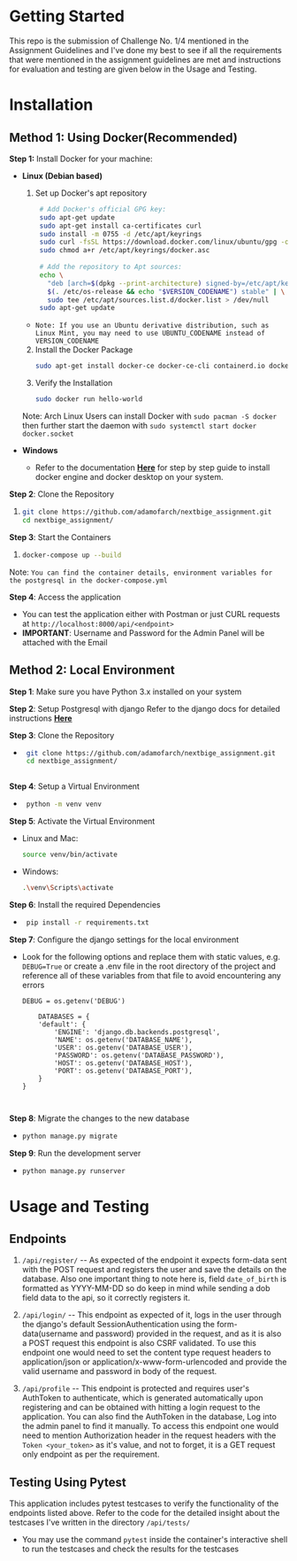 # Getting Started 

This repo is the submission of Challenge No. 1/4 mentioned in the Assignment Guidelines and I've done my best to see if all the requirements that were mentioned
in the assignment guidelines are met and instructions for evaluation and testing are given below in the Usage and Testing.

# Installation 

## Method 1: Using Docker(Recommended)

**Step 1:** Install Docker for your machine:
  - **Linux (Debian based)**
    1. Set up Docker's apt repository
       ```sh
        # Add Docker's official GPG key:
        sudo apt-get update
        sudo apt-get install ca-certificates curl
        sudo install -m 0755 -d /etc/apt/keyrings
        sudo curl -fsSL https://download.docker.com/linux/ubuntu/gpg -o /etc/apt/keyrings/docker.asc
        sudo chmod a+r /etc/apt/keyrings/docker.asc
        
        # Add the repository to Apt sources:
        echo \
          "deb [arch=$(dpkg --print-architecture) signed-by=/etc/apt/keyrings/docker.asc] https://download.docker.com/linux/ubuntu \
          $(. /etc/os-release && echo "$VERSION_CODENAME") stable" | \
          sudo tee /etc/apt/sources.list.d/docker.list > /dev/null
        sudo apt-get update
    - `Note: If you use an Ubuntu derivative distribution, such as Linux Mint, you may need to use UBUNTU_CODENAME instead of VERSION_CODENAME`
       
    2. Install the Docker Package
       ```sh
       sudo apt-get install docker-ce docker-ce-cli containerd.io docker-buildx-plugin docker-compose-plugin

    3. Verify the Installation
       ```sh
       sudo docker run hello-world

    Note: Arch Linux Users can install Docker with `sudo pacman -S docker` then further start the daemon with `sudo systemctl start docker docker.socket`

  - **Windows**
    - Refer to the documentation **[Here](https://docs.docker.com/desktop/setup/install/windows-install/)** for step by step guide to install docker engine and docker desktop on your system.
    
**Step 2**: Clone the Repository
  1. ```sh
     git clone https://github.com/adamofarch/nextbige_assignment.git
     cd nextbige_assignment/

**Step 3**: Start the Containers
  1. ```sh
     docker-compose up --build
  Note: `You can find the container details, environment variables for the postgresql in the docker-compose.yml`
     
**Step 4**: Access the application
  - You can test the application either with Postman or just CURL requests at `http://localhost:8000/api/<endpoint>`
  - **IMPORTANT**: Username and Password for the Admin Panel will be attached with the Email 

## Method 2: Local Environment 

**Step 1**: Make sure you have Python 3.x installed on your system

**Step 2**: Setup Postgresql with django Refer to the django docs for detailed instructions **[Here](https://docs.djangoproject.com/en/5.1/ref/databases/#postgresql-notes)**

**Step 3**: Clone the Repository
  - ```sh
     git clone https://github.com/adamofarch/nextbige_assignment.git
     cd nextbige_assignment/
  
**Step 4**: Setup a Virtual Environment
  - ```sh
     python -m venv venv

**Step 5**: Activate the Virtual Environment
  - Linux and Mac:
    ```sh
    source venv/bin/activate
  - Windows:
    ```sh
    .\venv\Scripts\activate

**Step 6**: Install the required Dependencies
  - ```sh
     pip install -r requirements.txt

**Step 7**: Configure the django settings for the local environment
  - Look for the following options and replace them with static values, e.g. `DEBUG=True` or create a .env file in the root directory of the project and reference all of these variables from that file to avoid encountering any errors 
    ```text
    DEBUG = os.getenv('DEBUG')
    
        DATABASES = {
        'default': {
            'ENGINE': 'django.db.backends.postgresql',
            'NAME': os.getenv('DATABASE_NAME'),
            'USER': os.getenv('DATABASE_USER'),
            'PASSWORD': os.getenv('DATABASE_PASSWORD'),
            'HOST': os.getenv('DATABASE_HOST'),
            'PORT': os.getenv('DATABASE_PORT'),
        }
    }

       
**Step 8**: Migrate the changes to the new database
  - ```sh
    python manage.py migrate

**Step 9**: Run the development server
  - ```sh
    python manage.py runserver

# Usage and Testing

## Endpoints 

1. `/api/register/` -- As expected of the endpoint it expects form-data sent with the POST request and registers the user and save the details on the database. Also one important thing to note here is, field `date_of_birth` is formatted as YYYY-MM-DD so do keep in mind while sending a dob field data to the api, so it correctly registers it.

2. `/api/login/` -- This endpoint as expected of it, logs in the user through the django's default SessionAuthentication using the form-data(username and password) provided in the request, and as it is also a POST request this endpoint is also CSRF validated. To use this endpoint one would need to set the content type request headers to application/json or application/x-www-form-urlencoded and provide the valid username and password in body of the request. 

3. `/api/profile` -- This endpoint is protected and requires user's AuthToken to authenticate, which is generated automatically upon registering and can be obtained with hitting a login request to the application. You can also find the AuthToken in the database, Log into the admin panel to find it manually. To access this endpoint one would need to mention Authorization header in the request headers with the `Token <your_token>` as it's value, and not to forget, it is a GET request only endpoint as per the requirement.

## Testing Using Pytest 

This application includes pytest testcases to verify the functionality of the endpoints listed above. Refer to the code for the detailed insight about the testcases I've written in the directory `/api/tests/` 
- You may use the command `pytest` inside the container's interactive shell to run the testcases and check the results for the testcases







